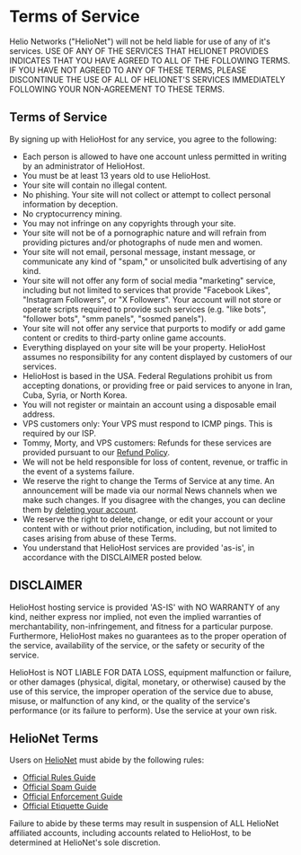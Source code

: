 # Terms of Service

Helio Networks ("HelioNet") will not be held liable for use of any of it's services. USE OF ANY OF THE SERVICES THAT HELIONET PROVIDES INDICATES THAT YOU HAVE AGREED TO ALL OF THE FOLLOWING TERMS. IF YOU HAVE NOT AGREED TO ANY OF THESE TERMS, PLEASE DISCONTINUE THE USE OF ALL OF HELIONET'S SERVICES IMMEDIATELY FOLLOWING YOUR NON-AGREEMENT TO THESE TERMS.

## Terms of Service

By signing up with HelioHost for any service, you agree to the following:

* Each person is allowed to have one account unless permitted in writing by an administrator of HelioHost.
* You must be at least 13 years old to use HelioHost.
* Your site will contain no illegal content.
* No phishing. Your site will not collect or attempt to collect personal information by deception.
* No cryptocurrency mining.
* You may not infringe on any copyrights through your site.
* Your site will not be of a pornographic nature and will refrain from providing pictures and/or photographs of nude men and women.
* Your site will not email, personal message, instant message, or communicate any kind of "spam," or unsolicited bulk advertising of any kind.
* Your site will not offer any form of social media "marketing" service, including but not limited to services that provide "Facebook Likes", "Instagram Followers", or "X Followers". Your account will not store or operate scripts required to provide such services (e.g. "like bots", "follower bots", "smm panels", "sosmed panels").
* Your site will not offer any service that purports to modify or add game content or credits to third-party online game accounts.
* Everything displayed on your site will be your property. HelioHost assumes no responsibility for any content displayed by customers of our services.
* HelioHost is based in the USA. Federal Regulations prohibit us from accepting donations, or providing free or paid services to anyone in Iran, Cuba, Syria, or North Korea.
* You will not register or maintain an account using a disposable email address.
* VPS customers only: Your VPS must respond to ICMP pings. This is required by our ISP.
* Tommy, Morty, and VPS customers: Refunds for these services are provided pursuant to our [Refund Policy](https://helionet.org/index/forum/45-customer-service/?do=add). <!-- TODO: Link to Refund Policy page -->
* We will not be held responsible for loss of content, revenue, or traffic in the event of a systems failure.
* We reserve the right to change the Terms of Service at any time. An announcement will be made via our normal News channels when we make such changes. If you disagree with the changes, you can decline them by [deleting your account](../faq.md#how-do-i-delete-my-hosting-account).
* We reserve the right to delete, change, or edit your account or your content with or without prior notification, including, but not limited to cases arising from abuse of these Terms.
* You understand that HelioHost services are provided 'as-is', in accordance with the DISCLAIMER posted below.

## DISCLAIMER

HelioHost hosting service is provided 'AS-IS' with NO WARRANTY of any kind, neither express nor implied, not even the implied warranties of merchantability, non-infringement, and fitness for a particular purpose. Furthermore, HelioHost makes no guarantees as to the proper operation of the service, availability of the service, or the safety or security of the service.

HelioHost is NOT LIABLE FOR DATA LOSS, equipment malfunction or failure, or other damages (physical, digital, monetary, or otherwise) caused by the use of this service, the improper operation of the service due to abuse, misuse, or malfunction of any kind, or the quality of the service's performance (or its failure to perform). Use the service at your own risk.

## HelioNet Terms

Users on [HelioNet](helionet.md) must abide by the following rules:

* [Official Rules Guide](https://www.helionet.org/index/topic/4-the-official-rules-guide/)
* [Official Spam Guide](https://www.helionet.org/index/topic/2-the-official-spam-guide/)
* [Official Enforcement Guide](https://www.helionet.org/index/topic/3-the-official-enforcement-guide/)
* [Official Etiquette Guide](https://www.helionet.org/index/topic/1544-the-official-etiquette-guide/)

Failure to abide by these terms may result in suspension of ALL HelioNet affiliated accounts, including accounts related to HelioHost, to be determined at HelioNet's sole discretion.